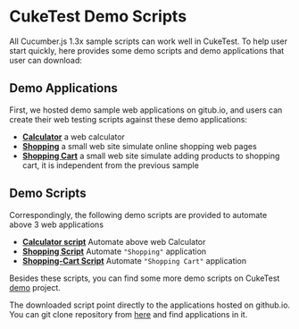 # CukeTest Demo Scripts

All Cucumber.js 1.3x sample scripts can work well in CukeTest. To help user start quickly, here provides some demo scripts and demo applications that user can download:

## Demo Applications

First, we hosted demo sample web applications on gitub.io, and users can create their web testing scripts against these demo applications:

* [**Calculator**](https://cuketest.github.io/apps/bootstrap-calculator) a web calculator
* [**Shopping**](https://cuketest.github.io/apps/shopping) a small web site simulate online shopping web pages
* [**Shopping Cart**](https://cuketest.github.io/apps/shopping-cart) a small web site simulate adding products to shopping cart, it is independent from the previous sample

## Demo Scripts

Correspondingly, the following demo scripts are provided to automate above 3 web applications

* [**Calculator script**](https://github.com/cuketest/demos/tree/master/web-samples/calculator) Automate above web Calculator
* [**Shopping Script**](https://github.com/cuketest/demos/tree/master/web-samples/shopping) Automate `"Shopping"` application
* [**Shopping-Cart Script**](https://github.com/cuketest/demos/tree/master/web-samples/shopping-cart) Automate `"Shopping Cart"` application

Besides these scripts, you can find some more demo scripts on CukeTest [demo](https://github.com/cuketest/demos) project.

The downloaded script point directly to the applications hosted on github.io. You can git clone repository from [here](https://github.com/cuketest/cuketest.github.io/tree/master/) and find applications in it.


